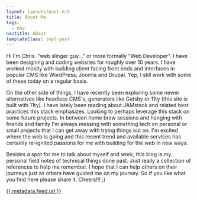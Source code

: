 ```yaml
---
layout: layouts/post.njk
title: About Me
tags:
  - nav
navtitle: About
templateClass: tmpl-post
---
```


Hi I'm Chris. "web slinger guy..." or more formally "Web Developer". I have been designing and coding websites for roughly over 10 years. I have worked mostly with building client facing front ends and interfaces in popular CMS like WordPress, Joomla and Drupal. Yep, I still work with some of these today on a regular basis.

On the other side of things, I have recently been exploring some newer alternatives like headless CMS's, generators like Gatsby or 11ty (this site is built with 11ty). I have lately been reading about JAMstack and related best practices this stack emphasizes. Looking to perhaps leverage this stack on some future projects. In between home brew sessions and hanging with friends and family I'm always messing with something tech on personal or small projects that I can get away with trying things out on. I'm excited where the web is going and this recent trend and available services has certainly re-ignited passions for me with building for the web in new ways.

Besides a spot for me to talk about myself and work, this blog is my personal field notes of technical things done past. Just really a collection of references to help me remember. I hope that I can help others on their journeys just as others have guided me on my journey. So if you like what you find here please share it. Cheers!!! ;)

<a href="{{ metadata.feed.url }}">{{ metadata.feed.url }}</a></p>

